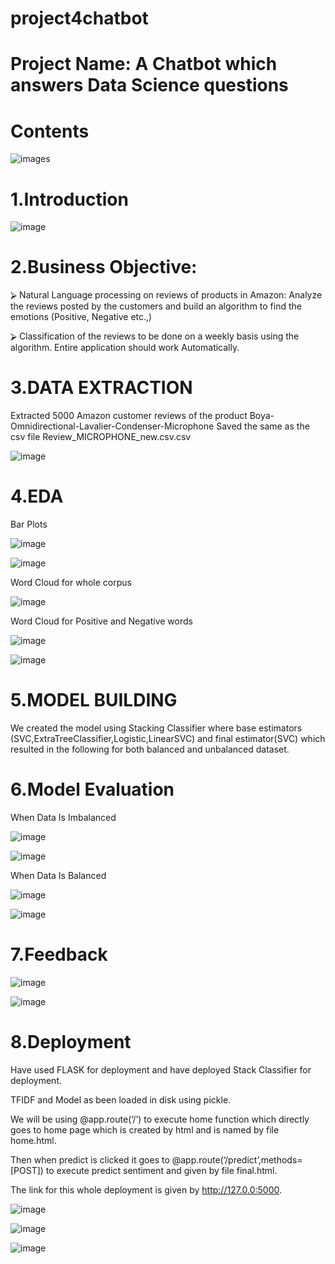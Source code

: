 # project4chatbot

# Project Name: A Chatbot which answers Data Science questions

# Contents

![images](https://user-images.githubusercontent.com/71720761/130487556-ecd64332-3ad7-4aa3-9c12-efcdda802433.png)


# 1.Introduction
 
![image](https://user-images.githubusercontent.com/71720761/130487816-ac7f67db-ec30-4213-a76e-275669876938.png)

# 2.Business Objective:

⮚	Natural Language processing on reviews of products in Amazon: Analyze the reviews posted by the customers and build an algorithm to find the emotions (Positive, Negative etc.,)

⮚	Classification of the reviews to be done on a weekly basis using the algorithm. Entire application should work Automatically.

# 3.DATA EXTRACTION

Extracted 5000 Amazon customer reviews of the product Boya-Omnidirectional-Lavalier-Condenser-Microphone
Saved the same as the csv file Review_MICROPHONE_new.csv.csv

![image](https://user-images.githubusercontent.com/71720761/113474730-58718180-948f-11eb-8501-70572642482b.png)

# 4.EDA

Bar Plots

![image](https://user-images.githubusercontent.com/71720761/113474846-f9f8d300-948f-11eb-8288-c481fee6d3ad.png)

![image](https://user-images.githubusercontent.com/71720761/113474857-0bda7600-9490-11eb-8fd1-d3fd2810d1e4.png)

Word Cloud for whole corpus

![image](https://user-images.githubusercontent.com/71720761/113474879-2b719e80-9490-11eb-9d6e-8f998321e65a.png)

Word Cloud for Positive and Negative words

![image](https://user-images.githubusercontent.com/71720761/113474908-55c35c00-9490-11eb-8b80-5b34adb88f4e.png)

![image](https://user-images.githubusercontent.com/71720761/113474912-5956e300-9490-11eb-95d2-9e4a0445901e.png)

# 5.MODEL BUILDING

We created the model using Stacking Classifier where base estimators (SVC,ExtraTreeClassifier,Logistic,LinearSVC) and final estimator(SVC) which resulted in the following for both balanced and unbalanced dataset.

# 6.Model Evaluation

When Data Is Imbalanced

![image](https://user-images.githubusercontent.com/71720761/113474980-b0f54e80-9490-11eb-8665-d008a94ccb90.png)

![image](https://user-images.githubusercontent.com/71720761/113474983-b6529900-9490-11eb-99c2-b65e42d834b9.png)

When Data Is Balanced

![image](https://user-images.githubusercontent.com/71720761/113474999-c9fdff80-9490-11eb-9d30-b5b5313c7ab4.png)

![image](https://user-images.githubusercontent.com/71720761/113475001-cd918680-9490-11eb-9e54-d83b0e084aeb.png)

# 7.Feedback

![image](https://user-images.githubusercontent.com/71720761/113475027-e437dd80-9490-11eb-9fd1-bc7f60ba2352.png)

![image](https://user-images.githubusercontent.com/71720761/113475030-e7cb6480-9490-11eb-99ce-214bbf683c18.png)

# 8.Deployment

Have used FLASK for deployment and have deployed Stack Classifier for deployment.

TFIDF and Model as been loaded in disk using pickle.

We will be using @app.route(‘/’) to execute home function which directly goes to home page which is created by html and is named by file home.html.

Then when predict is clicked it goes to @app.route(‘/predict’,methods=[POST]) to execute predict sentiment and given by file final.html.

The link for this whole deployment is given by http://127.0.0:5000.

![image](https://user-images.githubusercontent.com/71720761/113475064-12b5b880-9491-11eb-84fe-596a36be706b.png)

![image](https://user-images.githubusercontent.com/71720761/113475065-16493f80-9491-11eb-8eb9-2bf98ff6e417.png)


![image](https://user-images.githubusercontent.com/71720761/113475071-1fd2a780-9491-11eb-8776-66bbe2ca4be6.png)

